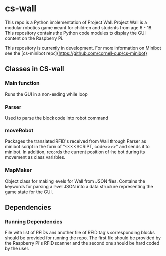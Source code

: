# cs-wall
This repo is a Python implementation of Project Wall.
Project Wall is a modular robotics game meant for children and students from age 6 - 18. This repository contains the Python code modules to display the GUI content on the Raspberry Pi.

This repository is currently in development. For more information on Minibot see the [cs-minibot repo]{https://github.com/cornell-cup/cs-minibot}

## Classes in CS-wall
### Main function
Runs the GUI in a non-ending while loop

### Parser 
Used to parse the block code into robot command

### moveRobot
Packages the translated RFID's received from Wall through Parser as minibot script in the form of "<<<<SCRIPT, code>>>>" and sends it to minibot. In addition, records the current position of the bot during its movement as class variables.

### MapMaker
Object class for making levels for Wall from JSON files. Contains the keywords for parsing a level JSON into a data structure representing the game state for the GUI.

## Dependencies

### Running Dependencies 
File with list of RFIDs and another file of RFID tag's corresponding blocks should be provided for running the repo. The first file should be provided by the Raspberry Pi's RFID scanner and the second one should be hard coded by the user.  